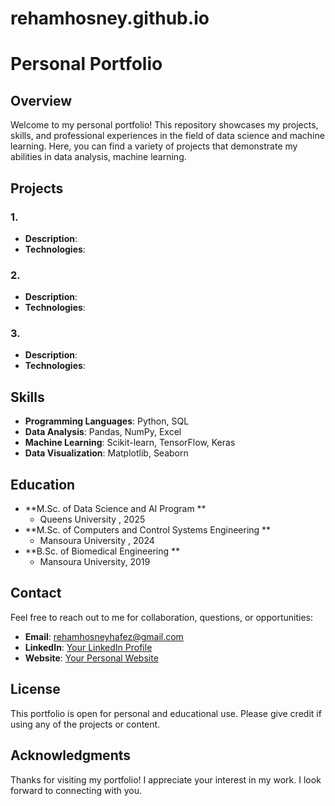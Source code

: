 # rehamhosney.github.io
# Personal Portfolio

## Overview
Welcome to my personal portfolio! This repository showcases my projects, skills, and professional experiences in the field of data science and machine learning. Here, you can find a variety of projects that demonstrate my abilities in data analysis, machine learning.

## Projects
### 1. 
- **Description**:
- **Technologies**: 

### 2. 
- **Description**: 
- **Technologies**:

### 3. 
- **Description**: 
- **Technologies**:

## Skills
- **Programming Languages**: Python, SQL
- **Data Analysis**: Pandas, NumPy, Excel
- **Machine Learning**: Scikit-learn, TensorFlow, Keras
- **Data Visualization**: Matplotlib, Seaborn


## Education
- **M.Sc. of Data Science and AI Program   **
  - Queens University , 2025
- **M.Sc.  of Computers and Control Systems Engineering **
  - Mansoura University , 2024
- **B.Sc. of Biomedical Engineering **
  - Mansoura University, 2019

## Contact
Feel free to reach out to me for collaboration, questions, or opportunities:

- **Email**: [rehamhosneyhafez@gmail.com](mailto:your.rehamhosneyhafez@gmail.com)
- **LinkedIn**: [Your LinkedIn Profile](https://www.linkedin.com/in/rehamhosney13)
- **Website**: [Your Personal Website](https://yourwebsite.com)

## License
This portfolio is open for personal and educational use. Please give credit if using any of the projects or content.

## Acknowledgments
Thanks for visiting my portfolio! I appreciate your interest in my work. I look forward to connecting with you.
